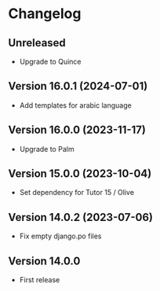# Changelog

## Unreleased
- Upgrade to Quince

## Version 16.0.1 (2024-07-01)
- Add templates for arabic language

## Version 16.0.0 (2023-11-17)
- Upgrade to Palm

## Version 15.0.0 (2023-10-04)
- Set dependency for Tutor 15 / Olive

## Version 14.0.2 (2023-07-06)
- Fix empty django.po files

## Version 14.0.0
- First release